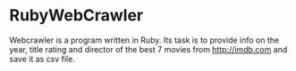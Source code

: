 # RubyWebCrawler
Webcrawler is a program written in Ruby. Its task is to provide info on the year, title rating and director of the best 7 movies from http://imdb.com and save it as csv file.

